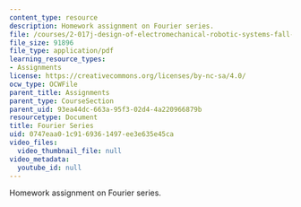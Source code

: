 ```yaml
---
content_type: resource
description: Homework assignment on Fourier series.
file: /courses/2-017j-design-of-electromechanical-robotic-systems-fall-2009/0747eaa01c9169361497ee3e635e45ca_MIT2_017JF09_p03.pdf
file_size: 91896
file_type: application/pdf
learning_resource_types:
- Assignments
license: https://creativecommons.org/licenses/by-nc-sa/4.0/
ocw_type: OCWFile
parent_title: Assignments
parent_type: CourseSection
parent_uid: 93ea44dc-663a-95f3-02d4-4a220966879b
resourcetype: Document
title: Fourier Series
uid: 0747eaa0-1c91-6936-1497-ee3e635e45ca
video_files:
  video_thumbnail_file: null
video_metadata:
  youtube_id: null
---
```

Homework assignment on Fourier series.
